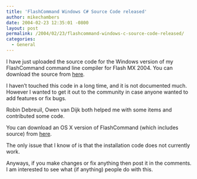 ```yaml
---
title: 'FlashCommand Windows C# Source Code released'
author: mikechambers
date: 2004-02-23 12:35:01 -0800
layout: post
permalink: /2004/02/23/flashcommand-windows-c-source-code-released/
categories:
  - General
---
```



I have just uploaded the source code for the Windows version of my FlashCommand command line compiler for Flash MX 2004. You can download the source from [here][1].

I haven&#8217;t touched this code in a long time, and it is not documented much. However I wanted to get it out to the community in case anyone wanted to add features or fix bugs. 

Robin Debreuil, Owen van Dijk both helped me with some items and contributed some code.

You can download an OS X version of FlashCommand (which includes source) from [here][2].

The only issue that I know of is that the installation code does not currently work. 

Anyways, if you make changes or fix anything then post it in the comments. I am interested to see what (if anything) people do with this.

 [1]: /mesh/archives/003656.cfm
 [2]: /mesh/archives/004419.cfm